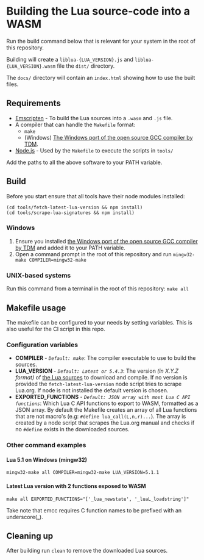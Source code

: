 # Building the Lua source-code into a WASM

Run the build command below that is relevant for your system in the root of this repository. 

Building will create a `liblua-{LUA_VERSION}.js` and `liblua-{LUA_VERSION}.wasm` file the `dist/` directory. 

The `docs/` directory will contain an `index.html` showing how to use the built files.

## Requirements

* [Emscripten](https://emscripten.org/docs/getting_started/downloads.html) - To build the Lua sources into a `.wasm` and `.js` file.
* A compiler that can handle the `Makefile` format:
  * `make`
  * (Windows) [The Windows port of the open source GCC compiler by TDM](https://jmeubank.github.io/tdm-gcc/).
* [Node.js](https://nodejs.org/en/download/) - Used by the `Makefile` to execute the scripts in `tools/`
  
Add the paths to all the above software to your PATH variable.

## Build

Before you start ensure that all tools have their node modules installed:
```
(cd tools/fetch-latest-lua-version && npm install)
(cd tools/scrape-lua-signatures && npm install)
```

### Windows

1. Ensure you installed [the Windows port of the open source GCC compiler by TDM](https://jmeubank.github.io/tdm-gcc/) and added it to your PATH variable.
2. Open a command prompt in the root of this repository and run 
`mingw32-make COMPILER=mingw32-make`

### UNIX-based systems

Run this command from a terminal in the root of this repository: 
`make all`

## Makefile usage

The makefile can be configured to your needs by setting variables. This is also useful for the CI script in this repo.

### Configuration variables

* **COMPILER** - _`Default: make`_: The compiler executable to use to build the sources.
* **LUA_VERSION** - _`Default: Latest or 5.4.3`_: The version _(in X.Y.Z format)_ of [the Lua sources](https://www.lua.org/ftp/) to download and compile. If no version is provided the `fetch-latest-lua-version` node script tries to scrape Lua.org. If node is not installed the default version is chosen.
* **EXPORTED_FUNCTIONS** - _`Default: JSON array with most Lua C API functions`_: Which Lua C API functions to export to WASM, formatted as a JSON array. By default the Makefile creates an array of all Lua functions that are not macro's (e.g: `#define lua_call(L,n,r)...`). The array is created by a node script that scrapes the Lua.org manual and checks if no `#define` exists in the downloaded sources.

### Other command examples

#### Lua 5.1 on Windows (mingw32)
```
mingw32-make all COMPILER=mingw32-make LUA_VERSION=5.1.1
```

#### Latest Lua version with 2 functions exposed to WASM
```
make all EXPORTED_FUNCTIONS="['_lua_newstate', '_luaL_loadstring']"
```
Take note that emcc requires C function names to be prefixed with an underscore(_).


## Cleaning up

After building run `clean` to remove the downloaded Lua sources.